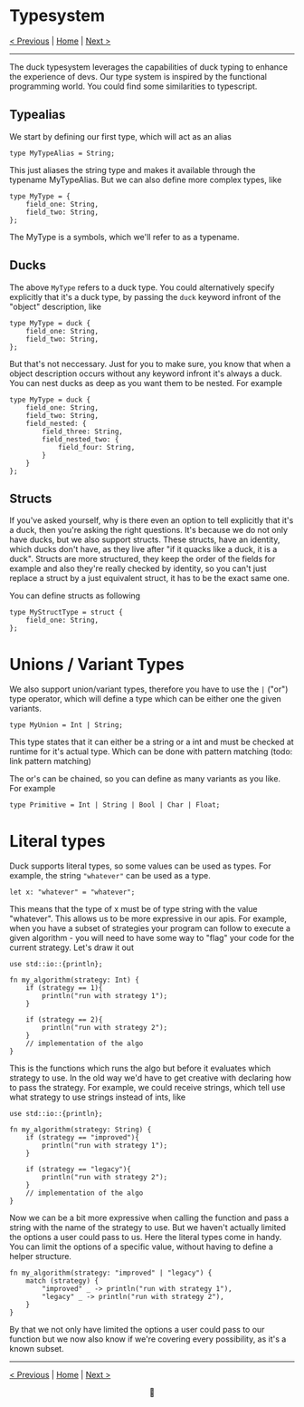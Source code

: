 # Typesystem

[< Previous](010-advanced-intro.md) | [Home](README.md) | [Next >](012-advanced-function-penetration.md)

---

The duck typesystem leverages the capabilities of duck typing to enhance the experience of devs.
Our type system is inspired by the functional programming world. You could find some similarities to typescript.

## Typealias

We start by defining our first type, which will act as an alias

```duck
type MyTypeAlias = String;
```

This just aliases the string type and makes it available through the typename MyTypeAlias.
But we can also define more complex types, like

```duck
type MyType = {
    field_one: String,
    field_two: String,
};
```

The MyType is a symbols, which we'll refer to as a typename.

## Ducks

The above `MyType` refers to a duck type.
You could alternatively specify explicitly that it's a duck type, by passing the `duck` keyword infront of the "object" description, like

```duck
type MyType = duck {
    field_one: String,
    field_two: String,
};
```

But that's not neccessary. Just for you to make sure, you know that when a object description occurs without any keyword infront it's always a duck.
You can nest ducks as deep as you want them to be nested. For example

```duck
type MyType = duck {
    field_one: String,
    field_two: String,
    field_nested: {
        field_three: String,
        field_nested_two: {
            field_four: String,
        }
    }
};
```

## Structs

If you've asked yourself, why is there even an option to tell explicitly that it's a duck, then you're asking the right questions.
It's because we do not only have ducks, but we also support structs. These structs, have an identity, which ducks don't have, as they live after "if it quacks like a duck, it is a duck".
Structs are more structured, they keep the order of the fields for example and also they're really checked by identity, so you can't just replace a struct by a just equivalent struct, it has to be the exact same one.

You can define structs as following

```duck
type MyStructType = struct {
    field_one: String,
};
```

# Unions / Variant Types
We also support union/variant types, therefore you have to use the `|` ("or") type operator, which will define a type which can be either one the given variants.

```duck
type MyUnion = Int | String;
```

This type states that it can either be a string or a int and must be checked at runtime for it's actual type. Which can be done with pattern matching (todo: link pattern matching)

The or's can be chained, so you can define as many variants as you like. For example

```duck
type Primitive = Int | String | Bool | Char | Float;
```

# Literal types
Duck supports literal types, so some values can be used as types. For example, the string `"whatever"` can be used as a type.
```duck
let x: "whatever" = "whatever";
```

This means that the type of x must be of type string with the value "whatever". This allows us to be more expressive in our apis.
For example, when you have a subset of strategies your program can follow to execute a given algorithm - you will need to have some way to "flag" your code for the current strategy.
Let's draw it out

```duck
use std::io::{println};

fn my_algorithm(strategy: Int) {
    if (strategy == 1){
        println("run with strategy 1");
    }

    if (strategy == 2){
        println("run with strategy 2");
    }
    // implementation of the algo
}
```

This is the functions which runs the algo but before it evaluates which strategy to use. In the old way we'd have to get creative with declaring how to pass the strategy.
For example, we could receive strings, which tell use what strategy to use strings instead of ints, like

```duck
use std::io::{println};

fn my_algorithm(strategy: String) {
    if (strategy == "improved"){
        println("run with strategy 1");
    }

    if (strategy == "legacy"){
        println("run with strategy 2");
    }
    // implementation of the algo
}
```

Now we can be a bit more expressive when calling the function and pass a string with the name of the strategy to use. But we haven't actually limited the options a user could pass to us.
Here the literal types come in handy. You can limit the options of a specific value, without having to define a helper structure.

```duck
fn my_algorithm(strategy: "improved" | "legacy") {
    match (strategy) {
        "improved" _ -> println("run with strategy 1"),
        "legacy" _ -> println("run with strategy 2"),
    }
}
```

By that we not only have limited the options a user could pass to our function but we now also know if we're covering every possibility, as it's a known subset.

---

[< Previous](010-advanced-intro.md) | [Home](README.md) | [Next >](012-advanced-function-penetration.md)

<div align="center">🦆</div>
